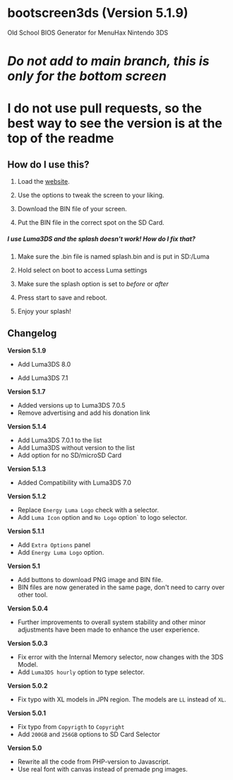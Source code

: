 # bootscreen3ds (Version 5.1.9)
Old School BIOS Generator for MenuHax Nintendo 3DS

# *Do not add to main branch, this is only for the bottom screen* 

# I do not use pull requests, so the best way to see the version is at the top of the readme

## How do I use this?

1. Load the [website](https://sebascontre.github.io/bootscreen3ds/).

2. Use the options to tweak the screen to your liking.

3. Download the BIN file of your screen.

4. Put the BIN file in the correct spot on the SD Card.

##### I use Luma3DS and the splash doesn't work! How do I fix that?

1. Make sure the .bin file is named splash.bin and is put in SD:/Luma

2. Hold select on boot to access Luma settings

3. Make sure the splash option is set to *before* or *after*

4. Press start to save and reboot.

5. Enjoy your splash!


## Changelog

**Version 5.1.9**

* Add Luma3DS 8.0

* Add Luma3DS 7.1

**Version 5.1.7**

* Added versions up to Luma3DS 7.0.5
* Remove advertising and add his donation link

**Version 5.1.4**

* Add Luma3DS 7.0.1 to the list
* Add Luma3DS without version to the list
* Add option for no SD/microSD Card

**Version 5.1.3**

* Added Compatibility with Luma3DS 7.0

**Version 5.1.2**

* Replace ``Energy Luma Logo`` check with a selector.
* Add ``Luma Icon`` option and ``No Logo`` option` to logo selector.

**Version 5.1.1**

* Add ``Extra Options`` panel
* Add ``Energy Luma Logo`` option.

**Version 5.1**

* Add buttons to download PNG image and BIN file.
* BIN files are now generated in the same page, don't need to carry over other tool.

**Version 5.0.4**

* Further improvements to overall system stability and other minor adjustments have been made to enhance the user experience.

**Version 5.0.3**

* Fix error with the Internal Memory selector, now changes with the 3DS Model.
* Add ``Luma3DS hourly`` option to type selector.

**Version 5.0.2**

* Fix typo with XL models in JPN region. The models are ``LL`` instead of ``XL``.

**Version 5.0.1**

* Fix typo from ``Copyrigth`` to ``Copyright``
* Add ``200GB`` and ``256GB`` options to SD Card Selector

**Version 5.0**

* Rewrite all the code from PHP-version to Javascript.
* Use real font with canvas instead of premade png images.
